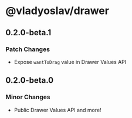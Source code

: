 # @vladyoslav/drawer

## 0.2.0-beta.1

### Patch Changes

- Expose `wantToDrag` value in Drawer Values API

## 0.2.0-beta.0

### Minor Changes

- Public Drawer Values API and more!
